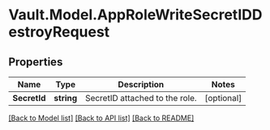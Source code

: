 # Vault.Model.AppRoleWriteSecretIDDestroyRequest

## Properties

Name | Type | Description | Notes
------------ | ------------- | ------------- | -------------
**SecretId** | **string** | SecretID attached to the role. | [optional] 


[[Back to Model list]](../README.md#documentation-for-models) [[Back to API list]](../README.md#documentation-for-api-endpoints) [[Back to README]](../README.md)

